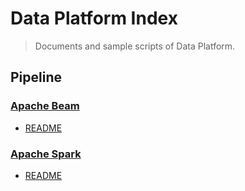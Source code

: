 # Data Platform Index
>Documents and sample scripts of Data Platform.

## Pipeline
### [Apache Beam](https://beam.apache.org/)
- [README](./pipeline/beam/README.md)
### [Apache Spark](https://spark.apache.org/)
- [README](./pipeline/spark/README.md)